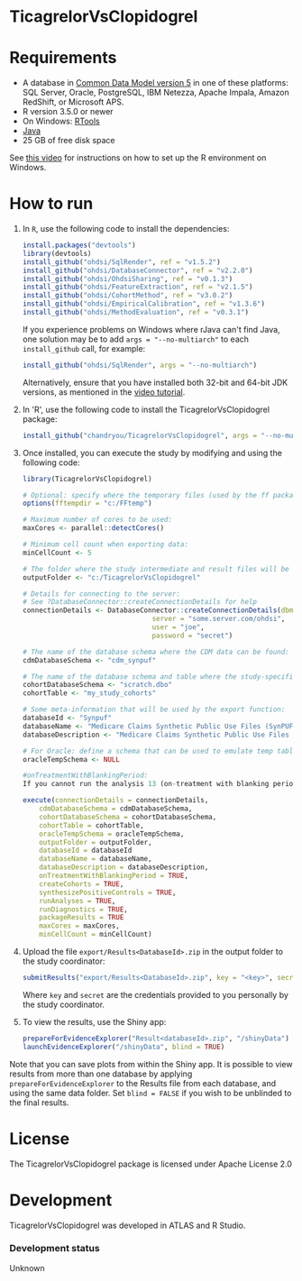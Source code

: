 TicagrelorVsClopidogrel
==============================


Requirements
============

- A database in [Common Data Model version 5](https://github.com/OHDSI/CommonDataModel) in one of these platforms: SQL Server, Oracle, PostgreSQL, IBM Netezza, Apache Impala, Amazon RedShift, or Microsoft APS.
- R version 3.5.0 or newer
- On Windows: [RTools](http://cran.r-project.org/bin/windows/Rtools/)
- [Java](http://java.com)
- 25 GB of free disk space

See [this video](https://youtu.be/K9_0s2Rchbo) for instructions on how to set up the R environment on Windows.

How to run
==========
1. In `R`, use the following code to install the dependencies:

	```r
	install.packages("devtools")
	library(devtools)
	install_github("ohdsi/SqlRender", ref = "v1.5.2")
	install_github("ohdsi/DatabaseConnector", ref = "v2.2.0")
	install_github("ohdsi/OhdsiSharing", ref = "v0.1.3")
	install_github("ohdsi/FeatureExtraction", ref = "v2.1.5")
	install_github("ohdsi/CohortMethod", ref = "v3.0.2")
	install_github("ohdsi/EmpiricalCalibration", ref = "v1.3.6")
	install_github("ohdsi/MethodEvaluation", ref = "v0.3.1")
	```

	If you experience problems on Windows where rJava can't find Java, one solution may be to add `args = "--no-multiarch"` to each `install_github` call, for example:
	
	```r
	install_github("ohdsi/SqlRender", args = "--no-multiarch")
	```
	
	Alternatively, ensure that you have installed both 32-bit and 64-bit JDK versions, as mentioned in the [video tutorial](https://youtu.be/K9_0s2Rchbo).
	
2. In 'R', use the following code to install the TicagrelorVsClopidogrel package:

  	```r
	install_github("chandryou/TicagrelorVsClopidogrel", args = "--no-multiarch")
	```
	
3. Once installed, you can execute the study by modifying and using the following code:
	
	```r
	library(TicagrelorVsClopidogrel)
	
	# Optional: specify where the temporary files (used by the ff package) will be created:
	options(fftempdir = "c:/FFtemp")
	
	# Maximum number of cores to be used:
	maxCores <- parallel::detectCores()
	
	# Minimum cell count when exporting data:
	minCellCount <- 5
	
	# The folder where the study intermediate and result files will be written:
	outputFolder <- "c:/TicagrelorVsClopidogrel"
	
	# Details for connecting to the server:
	# See ?DatabaseConnector::createConnectionDetails for help
	connectionDetails <- DatabaseConnector::createConnectionDetails(dbms = "postgresql",
									server = "some.server.com/ohdsi",
									user = "joe",
									password = "secret")
	
	# The name of the database schema where the CDM data can be found:
	cdmDatabaseSchema <- "cdm_synpuf"
	
	# The name of the database schema and table where the study-specific cohorts will be instantiated:
	cohortDatabaseSchema <- "scratch.dbo"
	cohortTable <- "my_study_cohorts"
	
	# Some meta-information that will be used by the export function:
	databaseId <- "Synpuf"
	databaseName <- "Medicare Claims Synthetic Public Use Files (SynPUFs)"
	databaseDescription <- "Medicare Claims Synthetic Public Use Files (SynPUFs) were created to allow interested parties to gain familiarity using Medicare claims data while protecting beneficiary privacy. These files are intended to promote development of software and applications that utilize files in this format, train researchers on the use and complexities of Centers for Medicare and Medicaid Services (CMS) claims, and support safe data mining innovations. The SynPUFs were created by combining randomized information from multiple unique beneficiaries and changing variable values. This randomization and combining of beneficiary information ensures privacy of health information."
	
	# For Oracle: define a schema that can be used to emulate temp tables:
	oracleTempSchema <- NULL
	
	#onTreatmentWithBlankingPeriod:
	If you cannot run the analysis 13 (on-treatment with blanking period analysis) on your database, please set this argument FALSE. 
	
	execute(connectionDetails = connectionDetails,
		cdmDatabaseSchema = cdmDatabaseSchema,
		cohortDatabaseSchema = cohortDatabaseSchema,
		cohortTable = cohortTable,
		oracleTempSchema = oracleTempSchema,
		outputFolder = outputFolder,
		databaseId = databaseId
		databaseName = databaseName,
		databaseDescription = databaseDescription,
		onTreatmentWithBlankingPeriod = TRUE,
		createCohorts = TRUE,
		synthesizePositiveControls = TRUE,
		runAnalyses = TRUE,
		runDiagnostics = TRUE,
		packageResults = TRUE
		maxCores = maxCores,
		minCellCount = minCellCount)
	```

4. Upload the file ```export/Results<DatabaseId>.zip``` in the output folder to the study coordinator:

	```r
	submitResults("export/Results<DatabaseId>.zip", key = "<key>", secret = "<secret>")
	```
	
	Where ```key``` and ```secret``` are the credentials provided to you personally by the study coordinator.
		
5. To view the results, use the Shiny app:

	```r
	prepareForEvidenceExplorer("Result<databaseId>.zip", "/shinyData")
	launchEvidenceExplorer("/shinyData", blind = TRUE)
	```
  
  Note that you can save plots from within the Shiny app. It is possible to view results from more than one database by applying `prepareForEvidenceExplorer` to the Results file from each database, and using the same data folder. Set `blind = FALSE` if you wish to be unblinded to the final results.


License
=======
The TicagrelorVsClopidogrel package is licensed under Apache License 2.0


Development
===========
TicagrelorVsClopidogrel was developed in ATLAS and R Studio.

### Development status

Unknown

